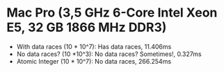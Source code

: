# Mac Pro (3,5 GHz 6-Core Intel Xeon E5, 32 GB 1866 MHz DDR3)

- With data races (10 * 10^7): Has data races, 11.406ms
- No data races? (10 *10^3): No data races? Sometimes!, 0.327ms
- Atomic Integer (10 * 10^7): No data races, 266.254ms
